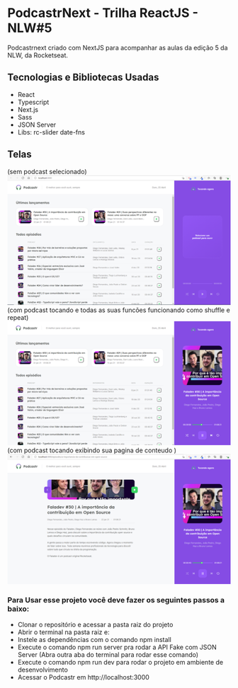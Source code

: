 # PodcastrNext - Trilha ReactJS - NLW#5
Podcastrnext criado com NextJS para acompanhar as aulas da edição 5 da NLW, da Rocketseat.

## Tecnologias e Bibliotecas Usadas
- React
- Typescript
- Next.js
- Sass
- JSON Server
- Libs:
rc-slider
date-fns

## Telas

(sem podcast selecionado)
![alt text](https://raw.githubusercontent.com/luciancardoso/podcastrnext/main/Telas/captura.png)
(com podcast tocando e todas as suas funcões funcionando como shuffle e repeat)
![alt text](https://raw.githubusercontent.com/luciancardoso/podcastrnext/main/Telas/captura1.png)
(com podcast tocando exibindo sua pagina de conteudo )
![alt text](https://raw.githubusercontent.com/luciancardoso/podcastrnext/main/Telas/captura2.png)

### Para Usar esse projeto você deve fazer os seguintes passos a baixo:
- Clonar o repositório e acessar a pasta raiz do projeto
- Abrir o terminal na pasta raiz e:
- Instele as dependências com o comando npm install
- Execute o comando npm run server pra rodar a API Fake com JSON Server (Abra outra aba do terminal para rodar esse comando)
- Execute o comando npm run dev para rodar o projeto em ambiente de desenvolvimento
- Acessar o Podcastr em http://localhost:3000
